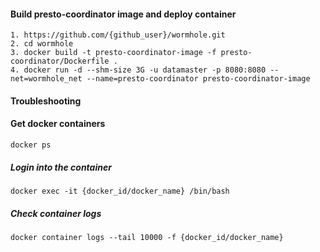 
#### Build presto-coordinator image and deploy container 
```
1. https://github.com/{github_user}/wormhole.git
2. cd wormhole
3. docker build -t presto-coordinator-image -f presto-coordinator/Dockerfile .
4. docker run -d --shm-size 3G -u datamaster -p 8080:8080 --net=wormhole_net --name=presto-coordinator presto-coordinator-image
```

#### Troubleshooting
#### Get docker containers
```docker ps```
##### Login into the container
```docker exec -it {docker_id/docker_name} /bin/bash```
##### Check container logs
```docker container logs --tail 10000 -f {docker_id/docker_name}```
